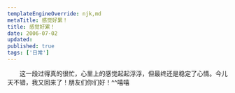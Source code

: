 ```yaml
---
templateEngineOverride: njk,md
metaTitle: 感觉好累！
title: 感觉好累！
date: 2006-07-02
updated:
published: true
tags: ['日常']
---
```


<div class="col-start-3 col-end-9">
　　这一段过得真的很忙，心里上的感觉起起浮浮，但最终还是稳定了心情。今儿天不错，我又回来了！朋友们你们好！^^嘻嘻
</div>
